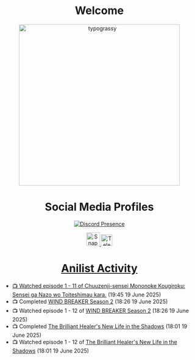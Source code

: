 <div align="center">

# Welcome
<a href="https://github.com/kawarimidoll/typograssy">
    <img alt="typograssy" src="https://typograssy.deno.dev/api?text=%E3%82%88%E3%81%86%E3%81%93%E3%81%9D%E3%81%BF%E3%81%AA%E3%81%95%E3%82%93%20-%20Sheby--&&l0=none&l1=82d9d0&l2=027353&l3=038c4c&l4=01402e&bg=none&frame=none&speed=100&comment=" width="421.99">
</a>

</div>

<div align="center">

# Social Media Profiles

[![Discord Presence](https://lanyard.cnrad.dev/api/612532963938271232)](https://discord.com/users/612532963938271232)


<a href="https://www.snapchat.com/add/a.sheby" title="Snapchat Profile">
    <img src="https://www.freepnglogos.com/uploads/snapchat-logo-png-0.png" width="35" alt="Snapchat Logo" />


<a href="https://t.me/ASheby" title="Telegram Profile">
    <img src="https://www.freepnglogos.com/uploads/telegram-logo-png-0.png" width="30" alt="Telegram Logo" />


</div>

<div align="center">

# Anilist Activity

</div>

<!-- ANILIST_ACTIVITY:start -->

-   📺 Watched episode 1 - 11 of [Chuuzenji-sensei Mononoke Kougiroku: Sensei ga Nazo wo Toiteshimau kara.](https://anilist.co/anime/182419) (19:45 19 June 2025)
-   📺 Completed [WIND BREAKER Season 2](https://anilist.co/anime/178680) (18:26 19 June 2025)
-   📺 Watched episode 1 - 12 of [WIND BREAKER Season 2](https://anilist.co/anime/178680) (18:26 19 June 2025)
-   📺 Completed [The Brilliant Healer's New Life in the Shadows](https://anilist.co/anime/175872) (18:01 19 June 2025)
-   📺 Watched episode 1 - 12 of [The Brilliant Healer's New Life in the Shadows](https://anilist.co/anime/175872) (18:01 19 June 2025)

<!-- ANILIST_ACTIVITY:end -->
